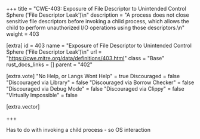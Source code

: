 +++
title = "CWE-403: Exposure of File Descriptor to Unintended Control Sphere ('File Descriptor Leak')\n"
description = "A process does not close sensitive file descriptors before invoking a child process, which allows the child to perform unauthorized I/O operations using those descriptors.\n"
weight = 403

[extra]
id = 403
name = "Exposure of File Descriptor to Unintended Control Sphere ('File Descriptor Leak')\n"
url = "https://cwe.mitre.org/data/definitions/403.html"
class = "Base"
rust_docs_links = []
parent = "402"

[extra.vote]
"No Help, or Langs Wont Help" = true
Discouraged = false
"Discouraged via Library" = false
"Discouraged via Borrow Checker" = false
"Discouraged via Debug Mode" = false
"Discouraged via Clippy" = false
"Virtually Impossible" = false

[extra.vector]

+++

Has to do with invoking a child process - so OS interaction